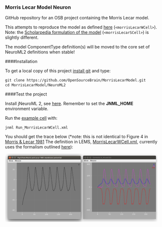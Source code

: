 ### Morris Lecar Model Neuron

GitHub repository for an OSB project containing the Morris Lecar model.


This attempts to reproduce the model as defined [here](http://en.wikipedia.org/wiki/Morris%E2%80%93Lecar_model) (`<morrisLecarWCell>`). 
Note: the [Scholarpedia formulation of the model](http://www.scholarpedia.org/article/Morris-Lecar) (`<morrisLecarSCell>`) is slightly 
different. 

The model ComponentType definition(s) will be moved to the core set of NeuroML2 definitions when stable!

####Installation

To get a local copy of this project [install git](https://help.github.com/articles/set-up-git) and type:

    git clone https://github.com/OpenSourceBrain/MorrisLecarModel.git
    cd MorrisLecarModel/NeuroML2

####Test the project

Install jNeuroML 2, see [here](https://github.com/NeuroML/jNeuroML). Remember to set the **JNML\_HOME** environment variable.

Run the [example cell](https://github.com/OpenSourceBrain/MorrisLecarModel/blob/master/NeuroML2/Run_MorrisLecarWCell.xml) with:

    jnml Run_MorrisLecarWCell.xml

You should get the trace below (\*note: this is not identical to Figure 4 in [Morris & Lecar 1981](http://jaguar.biologie.hu-berlin.de/downloads/Fachkurs/SS2010/Morris_Lecar_1981.*) 
The definition in LEMS, [MorrisLecarWCell.xml](https://github.com/OpenSourceBrain/MorrisLecarModel/blob/master/NeuroML2/MorrisLecarWCell.xml), 
currently uses the formalism outlined [here](http://en.wikipedia.org/wiki/Morris%E2%80%93Lecar_model)):

![](https://raw.githubusercontent.com/OpenSourceBrain/MorrisLecarModel/master/NeuroML2/images/ML.png)
